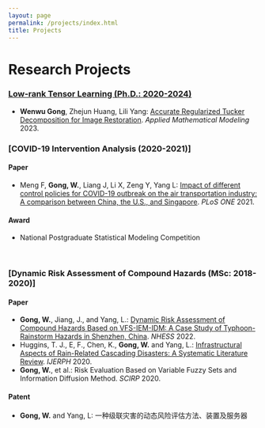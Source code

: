 ```yaml
---
layout: page
permalink: /projects/index.html
title: Projects
---
```


# Research Projects

### [Low-rank Tensor Learning (Ph.D.: 2020-2024)](https://github.com/GongWenwuu/LRTL_Methods_Applications.git)

- **Wenwu Gong**, Zhejun Huang, Lili Yang: [Accurate Regularized Tucker Decomposition for Image Restoration](https://GongWenwuu.github.io/mypaper/AMM_2023.pdf). <em>Applied Mathematical Modeling</em> 2023.


### [COVID-19 Intervention Analysis (2020-2021)]

#### Paper
- Meng F, **Gong, W.**, Liang J, Li X, Zeng Y, Yang L: [Impact of different control policies for COVID-19 outbreak on the air transportation industry: A comparison between China, the U.S., and Singapore](https://GongWenwuu.github.io/mypaper/modeling/PLOS-ONE_2021.pdf). <em>PLoS ONE</em> 2021.
  
#### Award
- National Postgraduate Statistical Modeling Competition
<br>

### [Dynamic Risk Assessment of Compound Hazards (MSc: 2018-2020)]

#### Paper

- **Gong, W.**, Jiang, J., and Yang, L.: [Dynamic Risk Assessment of Compound Hazards Based on VFS-IEM-IDM: A Case Study of Typhoon-Rainstorm Hazards in Shenzhen, China](https://GongWenwuu.github.io/mypaper/modeling/NHESS_2022.pdf). <em>NHESS</em> 2022.
- Huggins, T. J., E, F., Chen, K., **Gong, W.** and Yang, L.: [Infrastructural Aspects of Rain-Related Cascading Disasters: A Systematic Literature Review](https://GongWenwuu.github.io/mypaper/modeling/ijerph_2020.pdf). <em>IJERPH</em> 2020.
- **Gong, W.**, et al.: Risk Evaluation Based on Variable Fuzzy Sets and Information Diffusion Method. <em> SCIRP</em> 2020.
  
#### Patent
- **Gong, W.** and Yang, L: 一种级联灾害的动态风险评估方法、装置及服务器
<br>
